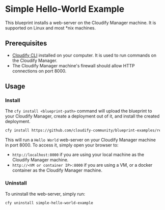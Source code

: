# Simple Hello-World Example

This blueprint installs a web-server on the Cloudify Manager machine. It is supported on Linux and most *nix machines.


## Prerequisites

- [Cloudify CLI](https://docs.cloudify.co/latest/install_maintain/installation/installing-cli/) installed on your computer. It is used to run commands on the Cloudify Manager.
- The Cloudify Manager machine's firewall should allow HTTP connections on port 8000.


## Usage
 
### Install 

The `cfy install <blueprint-path>` command will upload the blueprint to your Cloudify Manager, create a deployment out of it, and install the created deployment. 

```bash
cfy install https://github.com/cloudify-community/blueprint-examples/releases/download/latest/simple-hello-world-example.zip
```

This will run a `Hello World` web-server on your Cloudify Manager machine in port 8000. To access it, simply open your browser to:

 * `http://localhost:8000` if you are using your local machine as the Cloudify Manager machine.
 * `http://<VM or container IP>:8000` if you are using a VM, or a docker container as the Cloudify Manager machine.

### Uninstall
To uninstall the web-server, simply run:

```bash
cfy uninstall simple-hello-world-example
```
